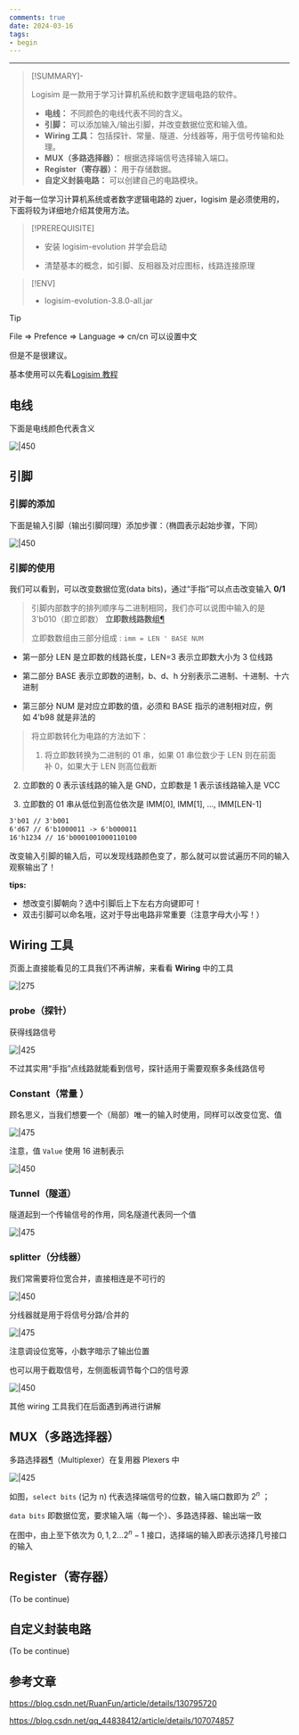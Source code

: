 ```yaml
---
comments: true
date: 2024-03-16
tags:
- begin
---
```


***

> [!SUMMARY]-
> 
> Logisim 是一款用于学习计算机系统和数字逻辑电路的软件。
>
> - **电线：** 不同颜色的电线代表不同的含义。
> - **引脚：** 可以添加输入/输出引脚，并改变数据位宽和输入值。
> - **Wiring 工具：** 包括探针、常量、隧道、分线器等，用于信号传输和处理。
> - **MUX（多路选择器）：** 根据选择端信号选择输入端口。
> - **Register（寄存器）：** 用于存储数据。
> - **自定义封装电路：** 可以创建自己的电路模块。

<!-- more -->

对于每一位学习计算机系统或者数字逻辑电路的 zjuer，logisim 是必须使用的，下面将较为详细地介绍其使用方法。

> [!PREREQUISITE]
>
> - 安装 logisim-evolution 并学会启动
> 
> - 清楚基本的概念，如引脚、反相器及对应图标，线路连接原理 

> [!ENV]
>
> - logisim-evolution-3.8.0-all.jar

> [!TIP]
>
> File => Prefence => Language => cn/cn 可以设置中文
> 
> 但是不是很建议。

基本使用可以先看[Logisim 教程](https://soc.ustc.edu.cn/COD/other/logisim/)

## 电线

下面是电线颜色代表含义

![|450](attachments/logisim%20基本使用-1.png)

## 引脚

### 引脚的添加

下面是输入引脚（输出引脚同理）添加步骤：（椭圆表示起始步骤，下同）

![|450](attachments/logisim%20基本使用.png)

### 引脚的使用

我们可以看到，可以改变数据位宽(data bits)，通过“手指”可以点击改变输入 **0/1**

> 引脚内部数字的排列顺序与二进制相同，我们亦可以说图中输入的是 3'b010（即立即数）
> **立即数线路数组**[¶](https://zju-sys.pages.zjusct.io/sys1/sys1-sp24/lab1-1/#_11 "Permanent link")
>
> 立即数数组由三部分组成 : `imm = LEN ' BASE NUM`
> 

- 第一部分 LEN 是立即数的线路长度，LEN=3 表示立即数大小为 3 位线路

> 

- 第二部分 BASE 表示立即数的进制，b、d、h 分别表示二进制、十进制、十六进制

> 

- 第三部分 NUM 是对应立即数的值，必须和 BASE 指示的进制相对应，例如 4'b98 就是非法的

> 
> 将立即数转化为电路的方法如下：
> 1. 将立即数转换为二进制的 01 串，如果 01 串位数少于 LEN 则在前面补 0，如果大于 LEN 则高位截断
> 

2. 立即数的 0 表示该线路的输入是 GND，立即数是 1 表示该线路输入是 VCC

> 

3. 立即数的 01 串从低位到高位依次是 IMM[0], IMM[1], ..., IMM[LEN-1]

```txt
3'b01 // 3'b001 
6'd67 // 6'b1000011 -> 6'b000011 
16'h1234 // 16'b0001001000110100
```

改变输入引脚的输入后，可以发现线路颜色变了，那么就可以尝试遍历不同的输入观察输出了！

**tips:**

- 想改变引脚朝向？选中引脚后上下左右方向键即可！
- 双击引脚可以命名哦，这对于导出电路非常重要（注意字母大小写！）

## Wiring 工具

页面上直接能看见的工具我们不再讲解，来看看 **Wiring** 中的工具

![|275](attachments/logisim%20基本使用-2.png)

### probe（探针）

获得线路信号

![|425](attachments/logisim%20基本使用-3.png)

不过其实用“手指”点线路就能看到信号，探针适用于需要观察多条线路信号

### Constant（常量 ）

顾名思义，当我们想要一个（局部）唯一的输入时使用，同样可以改变位宽、值

![|475](attachments/logisim%20基本使用-4.png)

注意，值 `Value` 使用 16 进制表示

![|450](attachments/logisim%20基本使用-5.png)

### Tunnel（隧道）

隧道起到一个传输信号的作用，同名隧道代表同一个值

![|475](attachments/logisim%20基本使用-6.png)

### splitter（分线器）

我们常需要将位宽合并，直接相连是不可行的

![|450](attachments/logisim%20基本使用-7.png)

分线器就是用于将信号分路/合并的

![|475](attachments/logisim%20基本使用-8.png)

注意调设位宽等，小数字暗示了输出位置

也可以用于截取信号，左侧面板调节每个口的信号源

![|450](attachments/logisim%20基本使用-9.png)

其他 wiring 工具我们在后面遇到再进行讲解

## MUX（多路选择器）

多路选择器[¶](https://zju-sys.pages.zjusct.io/sys1/sys1-sp24/lab1-1/#multiplexer "Permanent link")（Multiplexer）在复用器 Plexers 中

![|425](attachments/logisim%20基本使用-10.png)

如图，`select bits` (记为 n) 代表选择端信号的位数，输入端口数即为 $2^{n}$ ；

`data bits` 即数据位宽，要求输入端（每一个）、多路选择器、输出端一致

在图中，由上至下依次为 $0,1,2\dots 2^{n}-1$ 接口，选择端的输入即表示选择几号接口的输入

## Register（寄存器）

(To be continue)

## 自定义封装电路

(To be continue)

## 参考文章

https://blog.csdn.net/RuanFun/article/details/130795720

https://blog.csdn.net/qq_44838412/article/details/107074857
